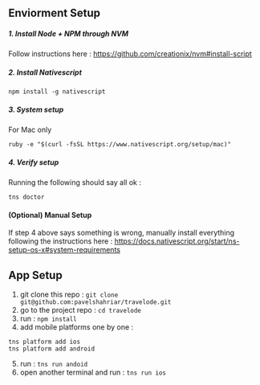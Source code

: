 ## Enviorment Setup
##### 1. Install Node + NPM through NVM
Follow instructions here : https://github.com/creationix/nvm#install-script
##### 2. Install Nativescript
```
npm install -g nativescript
```
##### 3. System setup
For Mac only 
```
ruby -e "$(curl -fsSL https://www.nativescript.org/setup/mac)"
```
##### 4. Verify setup
Running the following should say all ok :
```
tns doctor
```
#### (Optional) Manual Setup
If step 4 above says something is wrong, manually install everything following the instructions here : https://docs.nativescript.org/start/ns-setup-os-x#system-requirements 

## App Setup

1. git clone this repo : `git clone git@github.com:pavelshahriar/travelode.git`
2. go to the project repo : `cd travelode`
3. run : `npm install`
4. add mobile platforms one by one :
```
tns platform add ios
tns platform add android
``` 
5. run : `tns run andoid`
6. open another terminal and run : `tns run ios`
